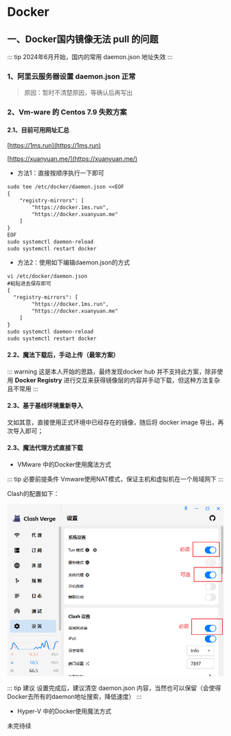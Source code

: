 # Docker

## 一、Docker国内镜像无法 pull 的问题

::: tip
2024年6月开始，国内的常用 daemon.json 地址失效
:::

### 1、阿里云服务器设置 daemon.json 正常

> 原因：暂时不清楚原因，等确认后再写出

### 2、Vm-ware 的 Centos 7.9 失败方案

#### 2.1、目前可用网址汇总

[https://1ms.run](https://1ms.run)

[https://xuanyuan.me/](https://xuanyuan.me/)

- 方法1：直接按顺序执行一下即可

```shell
sudo tee /etc/docker/daemon.json <<EOF
{
    "registry-mirrors": [
        "https://docker.1ms.run",
        "https://docker.xuanyuan.me"
    ]
}
EOF
sudo systemctl daemon-reload
sudo systemctl restart docker
```


- 方法2：使用如下编辑daemon.json的方式

```shell
vi /etc/docker/daemon.json
#粘贴进去保存即可
{
  "registry-mirrors": [
        "https://docker.1ms.run",
        "https://docker.xuanyuan.me"
    ]
}
sudo systemctl daemon-reload
sudo systemctl restart docker
```

#### 2.2、魔法下载后，手动上传（最笨方案）
::: warning
这是本人开始的思路，最终发现docker hub 并不支持此方案，除非使用 **Docker Registry** 进行交互来获得镜像层的内容并手动下载，但这种方法复杂且不常用
:::

#### 2.3、基于基线环境重新导入

文如其意，直接使用正式环境中已经存在的镜像，随后将 docker image 导出，再次导入即可；

#### 2.3、魔法代理方式直接下载

- VMware 中的Docker使用魔法方式

::: tip 必要前提条件
Vmware使用NAT模式，保证主机和虚拟机在一个局域网下
:::

Clash的配置如下：

![img.png](../assets/container/clash_config.png)

::: tip 建议
设置完成后，建议清空 daemon.json 内容，当然也可以保留（会使得Docker去所有的daemon地址搜索，降低速度）
:::

- Hyper-V 中的Docker使用魔法方式

未完待续

